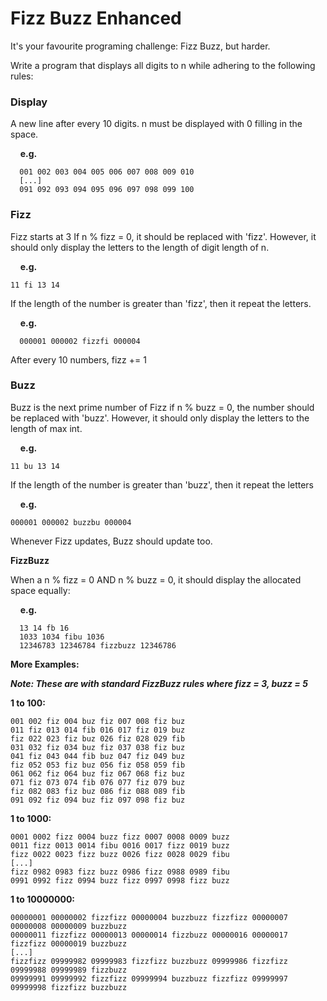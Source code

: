 # **Fizz Buzz Enhanced**

It's your favourite programing challenge: Fizz Buzz, but harder.

Write a program that displays all digits to n while adhering to the following rules:

### **Display**
A new line after every 10 digits.
n must be displayed with 0 filling in the space.

&nbsp;&nbsp;&nbsp;&nbsp;**e.g.**
```
  001 002 003 004 005 006 007 008 009 010
  [...]
  091 092 093 094 095 096 097 098 099 100
```
### **Fizz**
Fizz starts at 3
If n % fizz = 0, it should be replaced with 'fizz'.
However, it should only display the letters to the length of digit length of n.

&nbsp;&nbsp;&nbsp;&nbsp;**e.g.**
```
11 fi 13 14
```
If the length of the number is greater than 'fizz', then it repeat the letters.

&nbsp;&nbsp;&nbsp;&nbsp;**e.g.** 
```
  000001 000002 fizzfi 000004
```
After every 10 numbers, fizz += 1

### **Buzz**

Buzz is the next prime number of Fizz
if n % buzz = 0, the number should be replaced with 'buzz'.
However, it should only display the letters to the length of max int.

&nbsp;&nbsp;&nbsp;&nbsp;**e.g.** 
```
11 bu 13 14
```
If the length of the number is greater than 'buzz', then it repeat the letters

&nbsp;&nbsp;&nbsp;&nbsp;**e.g.**
```
000001 000002 buzzbu 000004
```
Whenever Fizz updates, Buzz should update too.

**FizzBuzz**

When a n % fizz = 0 AND n % buzz = 0, it should display the allocated space equally:

&nbsp;&nbsp;&nbsp;&nbsp;**e.g.**
```
  13 14 fb 16
  1033 1034 fibu 1036
  12346783 12346784 fizzbuzz 12346786
```
**More Examples:**

**_Note: These are with standard FizzBuzz rules where fizz = 3, buzz = 5_**

**1 to 100:**
```
001 002 fiz 004 buz fiz 007 008 fiz buz 
011 fiz 013 014 fib 016 017 fiz 019 buz 
fiz 022 023 fiz buz 026 fiz 028 029 fib 
031 032 fiz 034 buz fiz 037 038 fiz buz 
041 fiz 043 044 fib buz 047 fiz 049 buz 
fiz 052 053 fiz buz 056 fiz 058 059 fib 
061 062 fiz 064 buz fiz 067 068 fiz buz 
071 fiz 073 074 fib 076 077 fiz 079 buz 
fiz 082 083 fiz buz 086 fiz 088 089 fib 
091 092 fiz 094 buz fiz 097 098 fiz buz
```

**1 to 1000:**
```
0001 0002 fizz 0004 buzz fizz 0007 0008 0009 buzz 
0011 fizz 0013 0014 fibu 0016 0017 fizz 0019 buzz 
fizz 0022 0023 fizz buzz 0026 fizz 0028 0029 fibu 
[...]
fizz 0982 0983 fizz buzz 0986 fizz 0988 0989 fibu 
0991 0992 fizz 0994 buzz fizz 0997 0998 fizz buzz
```

**1 to 10000000:**
```
00000001 00000002 fizzfizz 00000004 buzzbuzz fizzfizz 00000007 00000008 00000009 buzzbuzz 
00000011 fizzfizz 00000013 00000014 fizzbuzz 00000016 00000017 fizzfizz 00000019 buzzbuzz 
[...]
fizzfizz 09999982 09999983 fizzfizz buzzbuzz 09999986 fizzfizz 09999988 09999989 fizzbuzz 
09999991 09999992 fizzfizz 09999994 buzzbuzz fizzfizz 09999997 09999998 fizzfizz buzzbuzz
```
